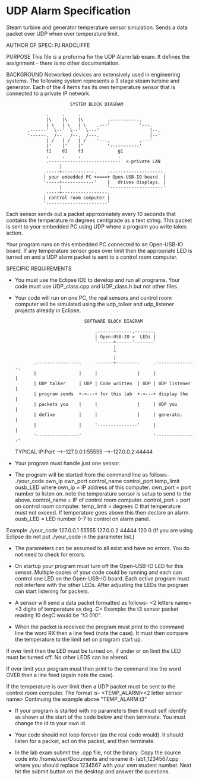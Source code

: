 # UDP Alarm Specification
Steam turbine and generator temperature sensor simulation. Sends a data packet over UDP when over temperature limit.

AUTHOR OF SPEC: PJ RADCLIFFE

PURPOSE     This file is a proforma for the UDP Alarm lab exam.  It defines
            the assignment - there is no other documentation.

BACKGROUND  Networked devices are extensively used in engineering systems.
            The following system represents a 3 stage steam turbine and
            generator.  Each of the 4 items has its own temperature sensor
            that is connected to a private IP network.

                            SYSTEM BLOCK DIAGRAM

                   .     .     .
                   |\    |\    |\         .-----------.
                   | \   | \   | \    .---'           '---.
            .------'  \--'  \--'  \---'                   |--.
            '------.  /--   /--.  /---.                   |--'
                   | /   | /   | /    '---.           .---'
                   |'    |'    |'         '-----------'
                   t1    d1    t3             g1
                   .     .     .              .
                   .---------------------------  <-private LAN
                        |
                  .-----+------------.    .--------------------.
                  | your embedded PC +====+ Open-USB-IO board  |
                  '-----+------------'    |   drives displays. |
                        |                 '--------------------'
                  .-----+-----------------.
                  | control room computer |
                  '-----------------------'


Each sensor sends out a packet approximately every 10 seconds
that contains the temperature in degrees centigrade as a text
string.  This packet is sent to your embedded PC using UDP
where a program you write takes action.

Your program runs on this embedded PC connected to an Open-USB-IO
board.  If any temperature sensor goes over limit then the
appropriate LED is turned on and a UDP alarm packet is sent to
a control room computer.


SPECIFIC REQUIREMENTS 

* You must use the Eclipse IDE to develop and run all programs.
Your code must use UDP_class.cpp and UDP_class.h but not other
files.

* Your code will run on one PC, the real sensors and control room
computer will be simulated using the udp_talker and udp_listener
projects already in Eclipse.

                                SOFTWARE BLOCK DIAGRAM

                                    .-------------.-------.
                                    | Open-USB-IO >  LEDs |
                                    '------+------'-------'
                                           |
                                           ^
                                           |
             .----------------.     .------+--------.     .---------------.
             |                |     |               |     |               |
             | UDP talker     | UDP | Code written  | UDP | UDP listener  |
             | program sends  +->---+ for this lab  +->---+ display the   |
             | packets you    |     |               |     | UDP you       |
             | define         |     |               |     | generate.     |
             |                |     '---------------'     |               |
             '----------------'                           '---------------'
   TYPICAL IP:Port                     -->-127.0.0.1:55555   -->-127.0.0.2:44444


* Your program must handle just one sensor.

* The program will be started from the command line as follows-
./your_code own_ip own_port control_name  control_port temp_limit ousb_LED
where
    own_ip   = IP address of this computer.
    own_port = port number to listen on.
       note the temperature sensor is setup to send to the above.
    control_name = IP of control room computer.
    control_port = port on control room computer.
    temp_limit = degrees C that temperature must not exceed.
                 If temperature goes above this then declare an alarm.
    ousb_LED   = LED number 0-7 to control on alarm panel.

Example ./your_code 127.0.0.1 55555 127.0.0.2 44444 120 0
(If you are using Eclipse do not put ./your_code in the parameter list.)

* The parameters can be assumed to all exist and have no errors.
You do not need to check for errors.

* On startup your program must turn off the Open-USB-IO LED
for this sensor.
Multiple copies of your code could be running and each can control
one LED on the Open-USB-IO board.  Each active program must not
interfere with the other LEDs.
After adjusting the LEDs the program can start listening for packets.

* A sensor will send a data packet formatted as follows-
 <2 letters name><one space><3 digits of temperature as deg. C>
Example: the t3 sensor packet reading 10 degC would be "t3 010".

* When the packet is received the program must print to the command
line the word RX then a line feed (note the case).
It must then compare the temperature to the limit set on program start up.

If over limit then the LED  must be turned on, if under or on limit
the LED must be turned off.  No other LEDS can be altered.

If over limit your program must then print to the command line 
the word OVER then a line feed (again note the case).

If the temperature is over limit then a UDP packet must be sent to
the control room computer.  The format is-
 <TEMP_ALARM><one space><2 letter sensor name>
Continuing the example above "TEMP_ALARM t3"

* If your program is started with no parameters then it must self
identify as shown at the start of the code below and then terminate.
You must change the id to your own id.

* Your code should not loop forever (as the real code would).  It should
listen for a packet,  act on the packet,  and then terminate.

* In the lab exam submit the .cpp file,  not the binary.
Copy the source code into /home/user/Documents and rename it-
 lab1_1234567.cpp
where you should replace 1234567 with your own student number.
Next hit the submit button on the desktop and answer the questions.
